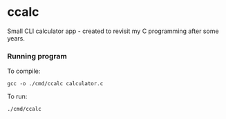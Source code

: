 # ccalc
Small CLI calculator app - created to revisit my C programming after some years.

### Running program
To compile:
```
gcc -o ./cmd/ccalc calculator.c
```

To run:
```
./cmd/ccalc
```
